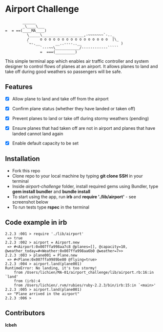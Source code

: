 Airport Challenge
=================

```
        ______
        _\____\___
=  = ==(____MA____)
          \_____\___________________,-~~~~~~~`-.._
          /     o o o o o o o o o o o o o o o o  |\_
          `~-.__       __..----..__                  )
                `---~~\___________/------------`````
                =  ===(_________)

```

This simple terminal app which enables air traffic controller and system designer to control flows of planes at an airport. It allows planes to land and take off during good weathers so passengers will be safe.


Features
---------
- [x] Allow plane to land and take off from the airport
- [x] Confirm plane status (whether they have landed or taken off)
- [x] Prevent planes to land or take off during stormy weathers (pending)
- [x] Ensure planes that had taken off are not in airport and planes that have landed cannot land again
- [x] Enable default capacity to be set


Installation
-------
* Fork this repo
* Clone repo to your local machine by typing **git clone SSH** in your terminal
* Inside *airport-challenge* folder, install required gems using Bundler, type **gem install bundler** and **bundle install**
* To start using the app, run **irb** and **require './lib/airport'** - see screenshot below
* To run tests type **rspec** in the terminal

Code example in irb
--------
```
2.2.3 :001 > require './lib/airport'
 => true
2.2.3 :002 > airport = Airport.new
 => #<Airport:0x007ffa998aa7c8 @planes=[], @capacity=10, @weather_today=#<Weather:0x007ffa998aa6b0 @weather=7>>
2.2.3 :003 > plane001 = Plane.new
 => #<Plane:0x007ffa9989be80 @flying=true>
2.2.3 :004 > airport.land(plane001)
RuntimeError: No landing, it's too stormy!
	from /Users/lichien/MA-01/airport_challenge/lib/airport.rb:16:in `land'
	from (irb):4
	from /Users/lichien/.rvm/rubies/ruby-2.2.3/bin/irb:15:in `<main>'
2.2.3 :005 > airport.land(plane001)
 => "Plane arrived in the airport"
2.2.3 :006 >
```

Contributors
--------
**lcbeh**
